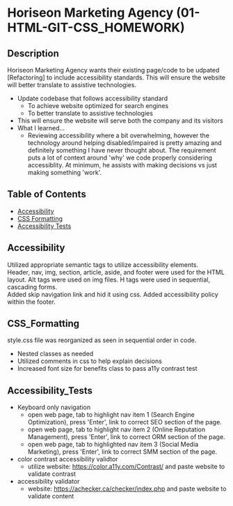 # Horiseon Marketing Agency (01-HTML-GIT-CSS_HOMEWORK)
## Description
Horiseon Marketing Agency wants their existing page/code to be udpated [Refactoring] to include accessibility standards.  This will ensure the website will better translate to assistive technologies.
- Update codebase that follows accessibility standard
    - To achieve website optimized for search engines
    - To better translate to assistive technologies
- This will ensure the website will serve both the company and its visitors
- What I learned...
    - Reviewing accessibility where a bit overwhelming, however the technology around helping disabled/impaired is pretty amazing and definitely something I have never thought about. The requirement puts a lot of context around 'why' we code properly considering accessiblity. At minimum, he assists with making decisions vs just making something 'work'.

## Table of Contents
- [Accessibility](#accessibility)
- [CSS Formatting](#css_formatting)
- [Accessibility Tests](#accessibility_tests)
## Accessibility
Utilized appropriate semantic tags to utilize accessibility elements.<br> Header, nav, img, section, article, aside, and footer were used for the HTML layout.  Alt tags were used on img files.  H tags were used in sequential, cascading forms.<br> Added skip navigation link and hid it using css. Added accessibility policy within the footer.
## CSS_Formatting
style.css file was reorganized as seen in sequential order in code.
- Nested classes as needed
- Utilized comments in css to help explain decisions
- Increased font size for benefits class to pass a11y contrast test
## Accessibility_Tests
- Keyboard only navigation
    - open web page, tab to highlight nav item 1 (Search Engine Optimization), press 'Enter', link to correct SEO section of the page.
    - open web page, tab to highlight nav item 2 (Online Reputation Management), press 'Enter', link to correct ORM section of the page.
    - open web page, tab to highlighted nav item 3 (Social Media Marketing), press 'Enter', link to correct SMM section of the page.
- color contrast accessibility validtor
    - utilize website: https://color.a11y.com/Contrast/ and paste website to validate contrast
- accessibility validator
    - website: https://achecker.ca/checker/index.php and paste website to validate content